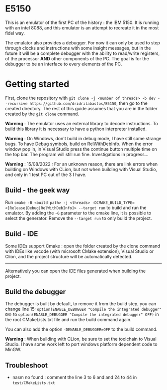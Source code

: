 # E5150

This is an emulator of the first PC of the history : the IBM 5150.
It is running with an intel 8088, and this emulator is an attempt to recreate it
in the most fidel way.

The emulator also provides a debugger. For now it can only be used to step through
clocks and instructions with some insight messages, but in the future it will be a complete
debugger with the ability to read/write registers, of the processor **AND** other components
of the PC. The goal is for the debugger to be an interface to every elements of the PC.

# Getting started
First, clone the repository with `git clone -j <number of threads> -b dev --recursive https://github.com/dridrilabastos/E5150`,
then go to the created directory. The rest of this guide assumes that you are in the folder created by the `git clone` command.

**Warning** : The emulator uses an external library to decode instructions. To build this library
it is necessary to have a python interpreter installed.

**Warning** : On Windows, don't build in debug mode, I have still some strange bugs. To have Debug symbols,
build on RelWithDebInfo.  When the error window pop in, in Visual Studio press the continue button multiple
time on the top bar. The program will still run fine. Investigations in progress...

**Warning** : 15/08/2022 : For an unknown reason, there are link errors when building on Windows with CLion, but not when
building with Visual Studio, and only in 1 test PC out of the 3 I have.

## Build - the geek way
Run `cmake -B <build path> -j <threads> -DCMAKE_BUILD_TYPE=<[Release|Debug|RelWithDebInfo]> --target run` to build and run the emulator.
By adding the `-G` parameter to the cmake line, it is possible to select the generator. Remove the `--target run` to only build the project.

## Build - IDE
Some IDEs support Cmake : open the folder created by the clone command with IDEs 
like vscode (with microsoft CMake extension), Visual Studio or Clion, and the project structure will be automatically
detected.

---

Alternatively you can open the IDE files generated when building the project.

## Build the debugger
The debugger is built by default, to remove it from the build step, you can
change line 15: `option(ENABLE_DEBUGGER "Compile the integrated debugger" ON)`
to `option(ENABLE_DEBUGGER "Compile the integrated debugger" OFF)` in the root
CMakeLists.txt file and run the build command again.

You can also add the option `-DENABLE_DEBUGGER=OFF` to the build command.

**Warning** : When building with CLion, be sure to set the toolchain to Visual Studio. I have some work left to port
windows platform dependent code to MinGW.

## Troubleshoot
 * nasm no found : comment the line 3 to 6 and and 24 to 44 in `test/CMakeLists.txt`
